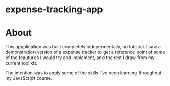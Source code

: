 # expense-tracking-app

# About

This appplication was built completely independentally, no tutorial. I saw a demonstration version of a expense tracker to get a reference point of some of the feautures I would try and implement, and the rest I draw from my current tool kit. 

The intention was to apply some of the skills I've been learning throughout my JavsScript course. 

